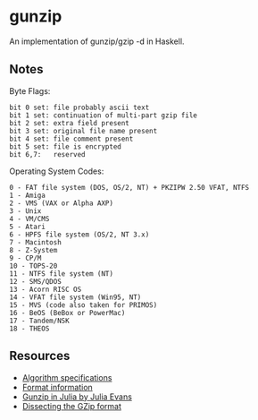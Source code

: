 gunzip
======

An implementation of gunzip/gzip -d in Haskell. 

Notes 
----

Byte Flags:

```
bit 0 set: file probably ascii text
bit 1 set: continuation of multi-part gzip file
bit 2 set: extra field present
bit 3 set: original file name present
bit 4 set: file comment present
bit 5 set: file is encrypted
bit 6,7:   reserved
```

Operating System Codes:

```
0 - FAT file system (DOS, OS/2, NT) + PKZIPW 2.50 VFAT, NTFS
1 - Amiga
2 - VMS (VAX or Alpha AXP)
3 - Unix
4 - VM/CMS
5 - Atari
6 - HPFS file system (OS/2, NT 3.x)
7 - Macintosh
8 - Z-System
9 - CP/M
10 - TOPS-20
11 - NTFS file system (NT)
12 - SMS/QDOS
13 - Acorn RISC OS
14 - VFAT file system (Win95, NT)
15 - MVS (code also taken for PRIMOS)
16 - BeOS (BeBox or PowerMac)
17 - Tandem/NSK
18 - THEOS
```


Resources 
----

- [Algorithm specifications](http://www.gzip.org/algorithm.txt)
- [Format information](http://www.gzip.org/format.txt)
- [Gunzip in Julia by Julia Evans](https://github.com/jvns/gzip.jl/blob/master/gzip.jl)
- [Dissecting the GZip format](http://www.infinitepartitions.com/art001.html)
